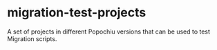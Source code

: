 # migration-test-projects
A set of projects in different Popochiu versions that can be used to test Migration scripts.
